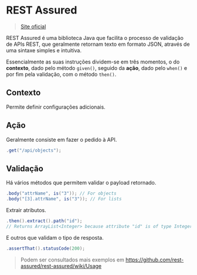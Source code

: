 # REST Assured

> [Site oficial](https://rest-assured.io/)

REST Assured é uma biblioteca Java que facilita o processo de validação de APIs REST, que geralmente retornam texto em formato JSON, através de uma sintaxe simples e intuitiva.

Essencialmente as suas instruções dividem-se em três momentos, o do **contexto**, dado pelo método `given()`, seguido da **ação**, dado pelo `when()` e por fim pela validação, com o método `then()`.



## Contexto

Permite definir configurações adicionais. 



## Ação

Geralmente consiste em fazer o pedido à API.

```java
.get("/api/objects");
```

 

## Validação

Há vários métodos que permitem validar o payload retornado.

```java
.body("attrName", is("3")); // For objects
.body("[3].attrName", is("3")); // For lists
```

Extrair atributos.

```java
.then().extract().path("id");
// Returns ArrayList<Integer> because attribute "id" is of type Integer
```

E outros que validam o tipo de resposta.

```java
.assertThat().statusCode(200);
```



> Podem ser consultados mais exemplos em https://github.com/rest-assured/rest-assured/wiki/Usage